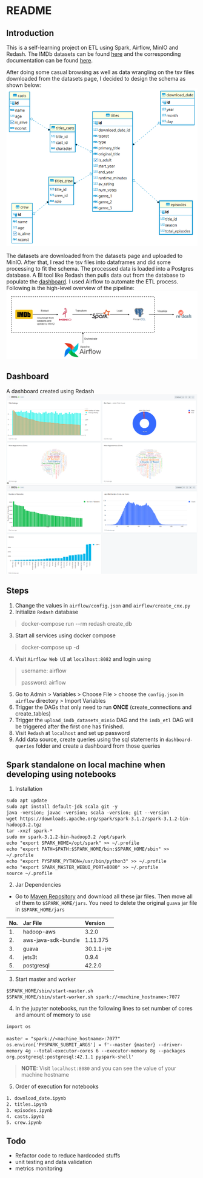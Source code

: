 # README

## Introduction
This is a self-learning project on ETL using Spark, Airflow, MinIO and Redash. The IMDb datasets can be found [here](https://datasets.imdbws.com/) and the corresponding documentation can be found [here](https://www.imdb.com/interfaces/). 

After doing some casual browsing as well as data wrangling on the tsv files downloaded from the datasets page, I decided to design the schema as shown below:
![schema](./images/schema.png)

The datasets are downloaded from the datasets page and uploaded to MinIO. After that, I read the tsv files into dataframes and did some processing to fit the schema. The processed data is loaded into a Postgres database. A BI tool like Redash then pulls data out from the database to populate the [dashboard](#dashboard). I used Airflow to automate the ETL process. Following is the high-level overview of the pipeline:
![imdb-etl1](./images/imdb-etl.png)

## Dashboard
A dashboard created using Redash
![redash-1](./images/redash-1.png)
![redash-2](./images/redash-2.png)

## Steps
1. Change the values in `airflow/config.json` and `airflow/create_cnx.py`
2. Initialize `Redash` database
> docker-compose run --rm redash create_db
3. Start all services using docker compose
> docker-compose up -d 
4. Visit `Airflow Web UI` at `localhost:8082` and login using
> username: airflow
>
> password: airflow
5. Go to Admin > Variables > Choose File > choose the `config.json` in `airflow` directory > Import Variables
6. Trigger the DAGs that only need to run **ONCE** (create_connections and create_tables)
7. Trigger the `upload_imdb_datasets_minio` DAG and the `imdb_etl` DAG will be triggered after the first one has finished. 
8. Visit `Redash` at `localhost` and set up password
9. Add data source, create queries using the sql statements in `dashboard-queries` folder and create a dashboard from those queries

## Spark standalone on local machine when developing using notebooks
1. Installation
```
sudo apt update  
sudo apt install default-jdk scala git -y
java -version; javac -version; scala -version; git --version
wget https://downloads.apache.org/spark/spark-3.1.2/spark-3.1.2-bin-hadoop3.2.tgz
tar -xvzf spark-*
sudo mv spark-3.1.2-bin-hadoop3.2 /opt/spark
echo "export SPARK_HOME=/opt/spark" >> ~/.profile
echo "export PATH=$PATH:$SPARK_HOME/bin:$SPARK_HOME/sbin" >> ~/.profile
echo "export PYSPARK_PYTHON=/usr/bin/python3" >> ~/.profile
echo "export SPARK_MASTER_WEBUI_PORT=8080" >> ~/.profile
source ~/.profile
```

2. Jar Dependencies
- Go to [Maven Repository](https://mvnrepository.com/) and download all these jar files. Then move all of them to `$SPARK_HOME/jars`. You need to delete the original `guava` jar file in `$SPARK_HOME/jars`

| No. | Jar File            | Version       |
| :-  | :-                  | :-            |
| 1.  | hadoop-aws          | 3.2.0         |
| 2.  | aws-java-sdk-bundle | 1.11.375      |
| 3.  | guava               | 30.1.1-jre    |
| 4.  | jets3t              | 0.9.4         |
| 5.  | postgresql          | 42.2.0        |

3. Start master and worker 
```
$SPARK_HOME/sbin/start-master.sh
$SPARK_HOME/sbin/start-worker.sh spark://<machine_hostname>:7077 
```

4. In the jupyter notebooks, run the following lines to set number of cores and amount of memory to use
```
import os

master = "spark://<machine_hostname>:7077"  
os.environ['PYSPARK_SUBMIT_ARGS'] = f'--master {master} --driver-memory 4g --total-executor-cores 6 --executor-memory 8g --packages org.postgresql:postgresql:42.1.1 pyspark-shell'
```
> **__NOTE:__** Visit `localhost:8080` and you can see the value of your machine hostname

5. Order of execution for notebooks
```
1. download_date.ipynb
2. titles.ipynb
3. episodes.ipynb
4. casts.ipynb
5. crew.ipynb
```

## Todo
- Refactor code to reduce hardcoded stuffs
- unit testing and data validation
- metrics monitoring
